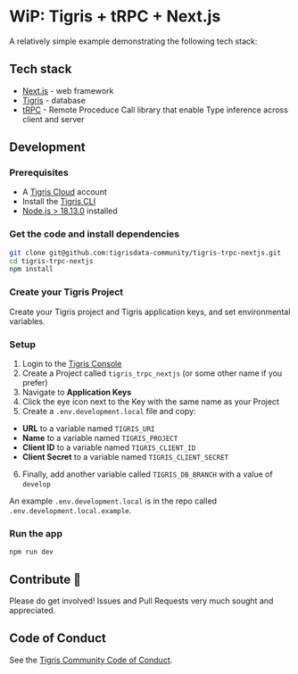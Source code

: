 # WiP: Tigris + tRPC + Next.js

A relatively simple example demonstrating the following tech stack:

## Tech stack

- [Next.js](https://nextjs.org/) - web framework
- [Tigris](https://www.tigrisdata.com) - database
- [tRPC](https://trpc.io) - Remote Proceduce Call library that enable Type inference across client and server

## Development

### Prerequisites

* A [Tigris Cloud](https://www.tigrisdata.com) account
* Install the [Tigris CLI](https://www.tigrisdata.com/docs/sdkstools/cli/installation/)
* [Node.js > 18.13.0](https://nodejs.org/en/download/) installed

### Get the code and install dependencies

```bash
git clone git@github.com:tigrisdata-community/tigris-trpc-nextjs.git
cd tigris-trpc-nextjs
npm install
```

### Create your Tigris Project

Create your Tigris project and Tigris application keys, and set environmental variables.

### Setup

1. Login to the [Tigris Console](https://console.preview.tigrisdata.cloud/)
2. Create a Project called `tigris_trpc_nextjs` (or some other name if you prefer)
3. Navigate to **Application Keys**
4. Click the eye icon next to the Key with the same name as your Project
5. Create a `.env.development.local` file and copy:
  - **URL** to a variable named `TIGRIS_URI`
  - **Name** to a variable named `TIGRIS_PROJECT`
  - **Client ID** to a variable named `TIGRIS_CLIENT_ID`
  - **Client Secret** to a variable named `TIGRIS_CLIENT_SECRET`
6. Finally, add another variable called `TIGRIS_DB_BRANCH` with a value of `develop`

An example `.env.development.local` is in the repo called `.env.development.local.example`.

### Run the app

```shell
npm run dev
```

## Contribute 🙌

Please do get involved! Issues and Pull Requests very much sought and appreciated.

## Code of Conduct

See the [Tigris Community Code of Conduct](https://www.tigrisdata.com/docs/community/code-of-conduct/).
